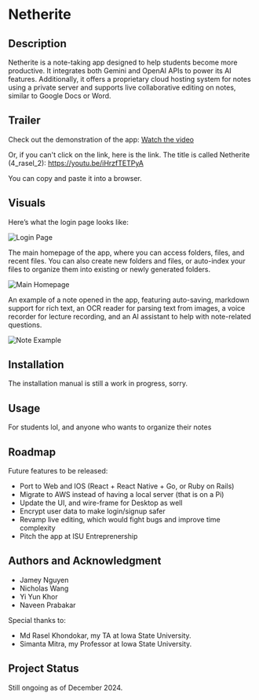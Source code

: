 # Netherite

## Description
Netherite is a note-taking app designed to help students become more productive. It integrates both Gemini and OpenAI APIs to power its AI features. Additionally, it offers a proprietary cloud hosting system for notes using a private server and supports live collaborative editing on notes, similar to Google Docs or Word.

## Trailer
Check out the demonstration of the app:
[Watch the video](https://youtu.be/iHrzfTETPyA)

Or, if you can't click on the link, here is the link. The title is called Netherite (4_rasel_2): 
https://youtu.be/iHrzfTETPyA

You can copy and paste it into a browser.

## Visuals
Here’s what the login page looks like:

![Login Page](https://github.com/user-attachments/assets/2068bb62-eb00-4330-9f03-7c52e4092da7)

The main homepage of the app, where you can access folders, files, and recent files. You can also create new folders and files, or auto-index your files to organize them into existing or newly generated folders.

![Main Homepage](https://github.com/user-attachments/assets/d2cf21b6-b543-435f-9deb-cdce50a314dc)

An example of a note opened in the app, featuring auto-saving, markdown support for rich text, an OCR reader for parsing text from images, a voice recorder for lecture recording, and an AI assistant to help with note-related questions.

![Note Example](https://github.com/user-attachments/assets/0e2b139a-44f5-413c-956d-7c8bef820634)

## Installation
The installation manual is still a work in progress, sorry.

## Usage
For students lol, and anyone who wants to organize their notes

## Roadmap
Future features to be released:
- Port to Web and IOS (React + React Native + Go, or Ruby on Rails)
- Migrate to AWS instead of having a local server (that is on a Pi)
- Update the UI, and wire-frame for Desktop as well
- Encrypt user data to make login/signup safer
- Revamp live editing, which would fight bugs and improve time complexity
- Pitch the app at ISU Entreprenership

## Authors and Acknowledgment
- Jamey Nguyen
- Nicholas Wang
- Yi Yun Khor
- Naveen Prabakar

Special thanks to:
- Md Rasel Khondokar, my TA at Iowa State University.
- Simanta Mitra, my Professor at Iowa State University.

## Project Status
Still ongoing as of December 2024.
